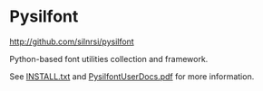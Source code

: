 Pysilfont
=========

http://github.com/silnrsi/pysilfont

Python-based font utilities collection and framework.

See [INSTALL.txt](INSTALL.txt) and [PysilfontUserDocs.pdf](PysilfontUserDocs.pdf) for more information.
